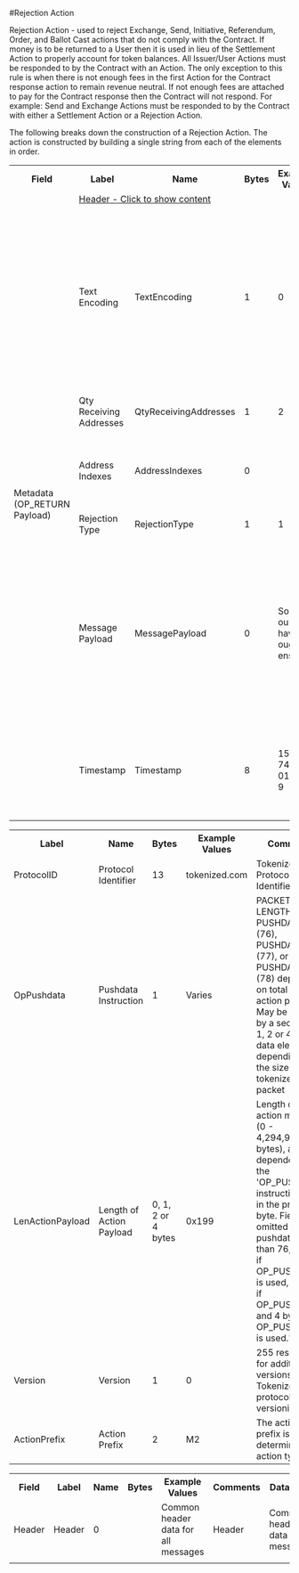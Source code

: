 

#Rejection Action

Rejection Action -  used to reject Exchange, Send, Initiative, Referendum, Order, and Ballot Cast actions that do not comply with the Contract. If money is to be returned to a User then it is used in lieu of the Settlement Action to properly account for token balances. All Issuer/User Actions must be responded to by the Contract with an Action.  The only exception to this rule is when there is not enough fees in the first Action for the Contract response action to remain revenue neutral.  If not enough fees are attached to pay for the Contract response then the Contract will not respond. For example: Send and Exchange Actions must be responded to by the Contract with either a Settlement Action or a Rejection Action.

The following breaks down the construction of a Rejection Action. The action is constructed by building a single string from each of the elements in order.

<div class="ritz grid-container" dir="ltr"> 
    <table class="waffle" cellspacing="0" cellpadding="0" table-layout=fixed width=100%>
         <tr style="height:19px">
            <th style="width:6%" class="s0">Field</th>
            <th style="width:9%" class="s1">Label</th>
            <th style="width:9%" class="s1">Name</th>
            <th style="width:2%" class="s1">Bytes</th>
            <th style="width:29%" class="s1">Example Values</th>
            <th style="width:26%" class="s1">Comments</th>
            <th style="width:5%" class="s1">Data Type</th>
            <th style="width:14%" class="s2">Amendment Restrictions</th>
        </tr>
        <tr>
            <td class="s5" rowspan="7">Metadata (OP_RETURN Payload)</td>
            <td class="m7" colspan="7"><a href="javascript" data-popover="header">Header - Click to show content</a></td>
        </tr>
        <tr><td class="m10">Text Encoding</td>
            <td class="m10">TextEncoding</td>
            <td class="m10">1</td>
            <td class="m10" style="word-break:break-all">0</td>
            <td class="m10"> 0 = ASCII, 1 = UTF-8, 2 = UTF-16, 3 = Unicode.  Encoding applies to all 'text' data types. All 'string' types will always be encoded with ASCII.  Where string is selected, all fields will be ASCII.</td>
            <td class="m10">uint8</td>
            <td class="m11">Can be changed by Issuer or Operator at their discretion.</td>
        </tr>
        <tr><td class="m10">Qty Receiving Addresses</td>
            <td class="m10">QtyReceivingAddresses</td>
            <td class="m10">1</td>
            <td class="m10" style="word-break:break-all">2</td>
            <td class="m10">0-255 Message Receiving Addresses</td>
            <td class="m10">uint8</td>
            <td class="m11"></td>
        </tr>
        <tr><td class="m10">Address Indexes</td>
            <td class="m10">AddressIndexes</td>
            <td class="m10">0</td>
            <td class="m10" style="word-break:break-all"></td>
            <td class="m10">Associates the message to a particular output by the index.</td>
            <td class="m10">uint16[]</td>
            <td class="m11"></td>
        </tr>
        <tr><td class="m10">Rejection Type</td>
            <td class="m10">RejectionType</td>
            <td class="m10">1</td>
            <td class="m10" style="word-break:break-all">1</td>
            <td class="m10">Classifies the rejection by a type.</td>
            <td class="m10">uint8</td>
            <td class="m11"></td>
        </tr>
        <tr><td class="m10">Message Payload</td>
            <td class="m10">MessagePayload</td>
            <td class="m10">0</td>
            <td class="m10" style="word-break:break-all">Sorry, you don't have enough tokens.</td>
            <td class="m10">Length 0-65,535 bytes. Message that explains the reasoning for a rejection, if needed.  Most rejection types will be captured by the Rejection Type Subfield.</td>
            <td class="m10">nvarchar16</td>
            <td class="m11"></td>
        </tr>
        <tr><td class="m10">Timestamp</td>
            <td class="m10">Timestamp</td>
            <td class="m10">8</td>
            <td class="m10" style="word-break:break-all">1551767413250187179</td>
            <td class="m10">Timestamp in nanoseconds of when the smart contract created the action.</td>
            <td class="m10">timestamp</td>
            <td class="m11">Cannot be changed by issuer, operator. Smart contract controls.</td>
        </tr>
        <tr>                <td class="s15" colspan="8"></td>
        </tr>
    </table>
</div>

<div class="ui modal" id="header">
    <i class="close icon"></i>
    <div class="content docs-content">
        <table class="ui table">
        	<tr style='height:19px;'>
	            <th style="width:9%" class="s0">Label</th>
	            <th style="width:9%" class="s1">Name</th>
	            <th style="width:2%" class="s1">Bytes</th>
	            <th style="width:29%" class="s1">Example Values</th>
	            <th style="width:26%" class="s1">Comments</th>
	            <th style="width:5%" class="s1">Data Type</th>
	        </tr>
            <tr>
                <td class="m5">ProtocolID</td>
                <td class="m6">Protocol Identifier</td>
                <td class="m6">13</td>
                <td class="m6">tokenized.com</td>
                <td class="m6">Tokenized Protocol Identifier</td>
                <td class="m6">string</td>
            </tr>
            <tr>
                <td class="m5">OpPushdata</td>
                <td class="m6">Pushdata Instruction</td>
                <td class="m6">1</td>
                <td class="m6">Varies</td>
                <td class="m6">PACKET LENGTH, PUSHDATA1 (76), PUSHDATA2 (77), or PUSHDATA4 (78) depending on total size of action payload. May be followed by a secondary 1, 2 or 4 byte data element depending on the size of the tokenized data packet</td>
                <td class="m6">opcode</td>
            </tr>
            <tr>
                <td class="m5">LenActionPayload</td>
                <td class="m6">Length of Action Payload</td>
                <td class="m6">0, 1, 2 or 4 bytes</td>
                <td class="m6">0x199</td>
                <td class="m6">Length of the action message (0 - 4,294,967,296‬ bytes), and dependent on the 'OP_PUSHDATA instruction used in the preceding byte. Field is omitted if pushdata is less than 76, 1 byte if OP_PUSHDATA1 is used, 2 bytes if OP_PUSHDATA2 and 4 bytes if OP_PUSHDATA4 is used."</td>
                <td class="m6">pushdata_length</td>
            </tr>
            <tr>
                <td class="m5">Version</td>
                <td class="m6">Version</td>
                <td class="m6">1</td>
                <td class="m6">0</td>
                <td class="m6">255 reserved for additional versions. Tokenized protocol versioning.</td>
                <td class="m6">uint8</td>
            </tr>
            <tr>
                <td class="m5">ActionPrefix</td>
                <td class="m6">Action Prefix</td>
                <td class="m6">2</td>
                <td class="m6">M2</td>
                <td class="m6">The action prefix is what determines the action type.</td>
                <td class="m6">string</td>
            </tr>
        </table>
    </div>
</div>

<div class="ui modal" id="Rejection">
    <i class="close icon"></i>
    <table class="ui table">
        <tr style='height:19px;'>
            <th style="width:6%" class="s0">Field</th>
            <th style="width:9%" class="s1">Label</th>
            <th style="width:9%" class="s1">Name</th>
            <th style="width:2%" class="s1">Bytes</th>
            <th style="width:29%" class="s1">Example Values</th>
            <th style="width:26%" class="s1">Comments</th>
            <th style="width:5%" class="s1">Data Type</th>
            <th style="width:14%" class="s2">Amendment Restrictions</th>
        </tr>
        <tr>
            <td class="m10">Header</td>
            <td class="m10">Header</td>
            <td class="m10">0</td>
            <td class="m10" style="word-break:break-all"></td>
            <td class="m10">Common header data for all messages</td>
            <td class="m10">Header</td>
            <td class="m11">Common header data for all messages.</td>
        </tr>
        <tr>
            <td class="s15" colspan="8"></td>
        </tr>
    </table>
</div>